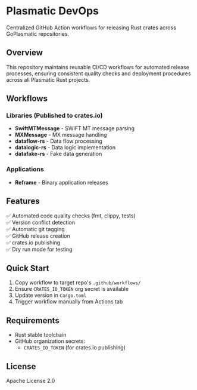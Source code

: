 # Plasmatic DevOps

Centralized GitHub Action workflows for releasing Rust crates across GoPlasmatic repositories.

## Overview

This repository maintains reusable CI/CD workflows for automated release processes, ensuring consistent quality checks and deployment procedures across all Plasmatic Rust projects.

## Workflows

### Libraries (Published to crates.io)
- **SwiftMTMessage** - SWIFT MT message parsing
- **MXMessage** - MX message handling  
- **dataflow-rs** - Data flow processing
- **datalogic-rs** - Data logic implementation
- **datafake-rs** - Fake data generation

### Applications
- **Reframe** - Binary application releases

## Features

✅ Automated code quality checks (fmt, clippy, tests)  
✅ Version conflict detection  
✅ Automatic git tagging  
✅ GitHub release creation  
✅ crates.io publishing  
✅ Dry run mode for testing  

## Quick Start

1. Copy workflow to target repo's `.github/workflows/`
2. Ensure `CRATES_IO_TOKEN` org secret is available
3. Update version in `Cargo.toml`
4. Trigger workflow manually from Actions tab

## Requirements

- Rust stable toolchain
- GitHub organization secrets:
  - `CRATES_IO_TOKEN` (for crates.io publishing)

## License

Apache License 2.0